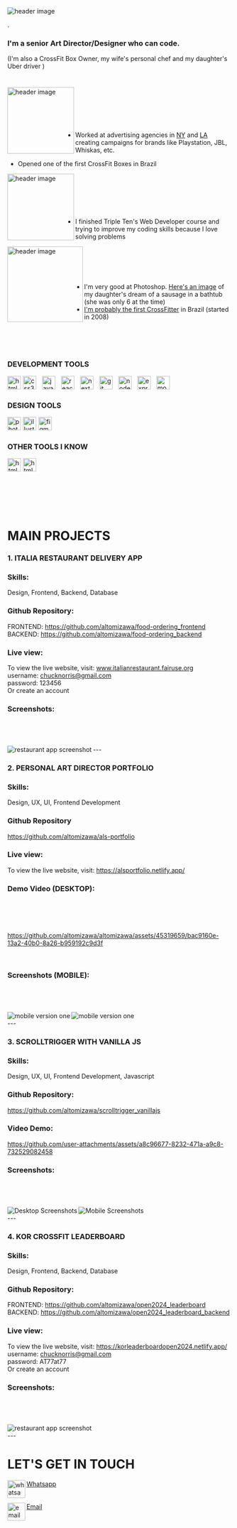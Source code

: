 <img align='left' alt='header image' src="./github__header-image.svg" />
</br>

.

### I'm a senior Art Director/Designer who can code.
(I'm also a CrossFit Box Owner, my wife's personal chef and my daughter's Uber driver )

#

<img align='left' alt='header image' width="150px" src="./my-past.svg" />

</br>
</br>
</br>
</br>
</br>

  - Worked at advertising agencies in [NY](https://www.bartleboglehegarty.com/new-york) and [LA](https://www.tbwachiatdayla.com/) creating campaigns for brands like Playstation, JBL, Whiskas, etc.

  - Opened one of the first CrossFit Boxes in Brazil

<img align='left' alt='header image' width="150px" src="./currently.svg" />

</br>
</br>
</br>
</br>
</br>


  - I finished Triple Ten's Web Developer course and trying to improve my coding skills because I love solving problems

<img align='left' alt='header image' width="170px" src="./fun-facts.svg" />

</br>
</br>
</br>
</br>


  - I'm very good at Photoshop. [Here's an image](https://www.instagram.com/p/CZdjcets-qA/?utm_source=ig_web_copy_link&igsh=MzRlODBiNWFlZA==) of my daughter's dream of a sausage in a bathtub (she was only 6 at the time)
  - [I'm probably the first CrossFitter](https://www.instagram.com/p/BXqbBkjBOeo/?utm_source=ig_web_copy_link&igsh=MzRlODBiNWFlZA==) in Brazil (started in 2008)

</br>
</br>
</br>


### DEVELOPMENT TOOLS
<img align='left' alt='html logo' width='30px' style="padding-right:2px;" src="https://cdn.jsdelivr.net/gh/devicons/devicon@latest/icons/html5/html5-original.svg" />
<img align='left' alt='css3 logo' width='30px' style="padding-right:10px;" src="https://cdn.jsdelivr.net/gh/devicons/devicon@latest/icons/css3/css3-original.svg" />
<img align='left' alt='javascript logo' width='30px' style="padding-right:10px;" src="https://cdn.jsdelivr.net/gh/devicons/devicon@latest/icons/javascript/javascript-original.svg" />
<img align='left' alt='react logo' width='30px' style="padding-right:10px;" src="https://cdn.jsdelivr.net/gh/devicons/devicon@latest/icons/react/react-original.svg" />
<img align='left' alt='next js logo' width='30px' style="padding-right:10px;" src="https://cdn.jsdelivr.net/gh/devicons/devicon@latest/icons/nextjs/nextjs-original.svg" />
<img align='left' alt='git logo' width='30px' style="padding-right:10px;" src="https://cdn.jsdelivr.net/gh/devicons/devicon@latest/icons/git/git-original.svg" />
<img align='left' alt='node logo' width='30px' style="padding-right:10px;" src="https://cdn.jsdelivr.net/gh/devicons/devicon@latest/icons/nodejs/nodejs-plain-wordmark.svg" />
<img align='left' alt='express logo' width='30px' style="padding-right:10px" src="https://img.shields.io/badge/Express.js-404D59?style=for-the-badge" />
<img align='left' alt='mongo db logo' height='30px' src="https://cdn.jsdelivr.net/gh/devicons/devicon@latest/icons/mongodb/mongodb-plain-wordmark.svg" />
        
</br>

#

### DESIGN TOOLS
<img align='left' alt='photoshop logo' width='30px' style="padding-right:2px;" src="https://cdn.jsdelivr.net/gh/devicons/devicon@latest/icons/photoshop/photoshop-original.svg" />
<img align='left' alt='illustrator logo' width='30px' style="padding-right:2px;" src="https://cdn.jsdelivr.net/gh/devicons/devicon@latest/icons/illustrator/illustrator-plain.svg" />
<img align='left' alt='figma logo' width='30px' style="padding-right:2px;" src="https://cdn.jsdelivr.net/gh/devicons/devicon@latest/icons/figma/figma-original.svg" />

</br>

#


### OTHER TOOLS I KNOW
<img align='left' alt='html logo' width='30px' style="padding-right:2px;" src="https://upload.wikimedia.org/wikipedia/commons/thumb/archive/9/90/20211228192034%21DaVinci_Resolve_17_logo.svg/120px-DaVinci_Resolve_17_logo.svg.png" />
<img align='left' alt='html logo' width='30px' style="padding-right:2px;" src="https://upload.wikimedia.org/wikipedia/commons/thumb/0/0c/Blender_logo_no_text.svg/120px-Blender_logo_no_text.svg.png" />

</br>
</br>
</br>
</br>
</br>
</br>
</br>

# MAIN PROJECTS

### 1. ITALIA RESTAURANT DELIVERY APP

### Skills:
Design, Frontend, Backend, Database

### Github Repository:
FRONTEND: https://github.com/altomizawa/food-ordering_frontend
</br>
BACKEND: https://github.com/altomizawa/food-ordering_backend

### Live view:
To view the live website, visit: www.italianrestaurant.fairuse.org
</br> username: chucknorris@gmail.com </br> password: 123456
</br>
Or create an account

### Screenshots:
#
</br>
</br>
<img align='left' alt='restaurant app screenshot' src="./restaurant app.png">
---

### 2. PERSONAL ART DIRECTOR PORTFOLIO
### Skills:
Design, UX, UI, Frontend Development

### Github Repository
https://github.com/altomizawa/als-portfolio

### Live view:
To view the live website, visit: https://alsportfolio.netlify.app/

### Demo Video (DESKTOP):
#
</br>
</br>

https://github.com/altomizawa/altomizawa/assets/45319659/bac9160e-13a2-40b0-8a26-b959192c9d3f



</br>

### Screenshots (MOBILE):
#
</br>
</br>
<img align='left' alt='mobile version one' src="./Mobile1.png">
<img align='left' alt='mobile version one' src="./Mobile2.png">
</br>
---


### 3. SCROLLTRIGGER WITH VANILLA JS
### Skills:
Design, UX, UI, Frontend Development, Javascript

### Github Repository:
https://github.com/altomizawa/scrolltrigger_vanillajs

### Video Demo:


https://github.com/user-attachments/assets/a8c96677-8232-471a-a9c8-732529082458

### Screenshots:
#
</br>
</br>
<img align='left' alt='Desktop Screenshots' src="./desktop_montage.png">
<img align='left' alt='Mobile Screenshots' src="./mobile__montage.png">
</br>
---




### 4. KOR CROSSFIT LEADERBOARD

### Skills:
Design, Frontend, Backend, Database

### Github Repository:
FRONTEND: https://github.com/altomizawa/open2024_leaderboard
</br>
BACKEND: https://github.com/altomizawa/open2024_leaderboard_backend

### Live view:
To view the live website, visit: https://korleaderboardopen2024.netlify.app/
</br> username: chucknorris@gmail.com </br> password: AT77at77
</br>
Or create an account

### Screenshots:
#
</br>
</br>
<img align='left' alt='restaurant app screenshot' src="./kor_mosaic.png">
</br>
---




# LET'S GET IN TOUCH

<a href="https://wa.me/5561998133337"><img align='left' alt='whatsapp logo' width="40px" src="./WhatsApp.svg" /> Whatsapp</a>
</br>
</br>
</br>
<a href="mailto:alyssontomizawa@hotmail.com?subject=Let's talk business"><img align='left' alt='email icon' width="40px" src="./email.svg" /> Email</a>






